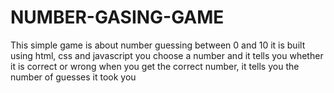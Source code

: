 # NUMBER-GASING-GAME
This simple game is about number guessing between 0 and 10
it is built using html, css and javascript
you choose a number and it tells you whether it is correct or wrong
when you get the correct number, it tells you the number of guesses it took you
